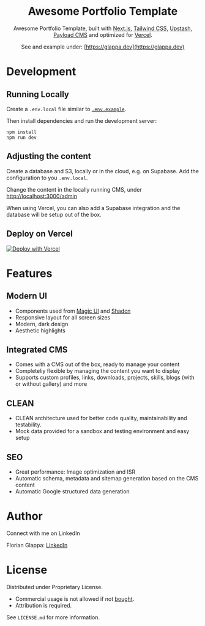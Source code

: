 <div align="center">
    <h1 align="center">Awesome Portfolio Template</h1>

Awesome Portfolio Template, built with [Next.js](https://nextjs.org/), [Tailwind CSS](https://tailwindcss.com/), [Upstash](https://upstash.com?ref=glappa.dev), [Payload CMS](https://payloadcms.com/) and optimized for [Vercel](https://vercel.com/).

See and example under: [https://glappa.dev](https://glappa.dev)

</div>

# **Development**

## **Running Locally**

Create a `.env.local` file similar to [`.env.example`](.env.example).

Then install dependencies and run the development server:

```sh-session
npm install
npm run dev
```

## **Adjusting the content**

Create a database and S3, locally or in the cloud, e.g. on Supabase. Add the configuration to you `.env.local`.

Change the content in the locally running CMS, under [http://localhost:3000/admin](http://localhost:3000/admin)

When using Vercel, you can also add a Supabase integration and the database will be setup out of the box.

## **Deploy on Vercel**

[![Deploy with Vercel](https://vercel.com/button)](https://vercel.com/new/clone?repository-url=https%3A%2F%2Fgithub.com%2Fglappsi%2Fawesome-portfolio&env=PAYLOAD_SECRET&envDescription=Define%20an%20database%20URI%20and%20Payload%20secret%20for%20Payload%20to%20spin%20up.%20More%20in%20the%20.env%20files.&envLink=https%3A%2F%2Fgithub.com%2Fglappsi%2Fawesome-portfolio%2Fblob%2Fmain%2F.env.example&demo-title=Awesome%20Developer%20Portfolio&demo-description=A%20modern%2C%20responsive%20developer%20portfolio%20built%20with%20Next.Js%2C%20having%20an%20integrated%20Payload%20CMS.&demo-url=https%3A%2F%2Fportfolio-template-eight-gray.vercel.app&demo-image=https%3A%2F%2Fportfolio-template-eight-gray.vercel.app%2Fdemo.png&integration-ids=oac_VqOgBHqhEoFTPzGkPd7L0iH6,oac_V3R1GIpkoJorr6fqyiwdhl17&skippable-integrations=1)


# **Features**

## **Modern UI**
- Components used from [Magic UI](https://magicui.design/) and [Shadcn](https://ui.shadcn.com/)
- Responsive layout for all screen sizes
- Modern, dark design
- Aesthetic highlights

## Integrated CMS
- Comes with a CMS out of the box, ready to manage your content
- Completeliy flexible by managing the content you want to display
- Supports custom profiles, links, downloads, projects, skills, blogs (with or without gallery) and more

## CLEAN
- CLEAN architecture used for better code quality, maintainability and testability.
- Mock data provided for a sandbox and testing environment and easy setup

## **SEO**
- Great performance: Image optimization and ISR
- Automatic schema, metadata and sitemap generation based on the CMS content
- Automatic Google structured data generation


# **Author**

Connect with me on LinkedIn

Florian Glappa: [LinkedIn](https://www.linkedin.com/in/florian-glappa-18b881104/)  

# **License**

Distributed under Proprietary License.
- Commercial usage is not allowed if not [bought](https://glapps.gumroad.com/l/dopgoo).
- Attribution is required.

See `LICENSE.md` for more information.